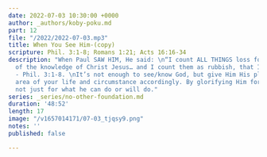 ```yaml
---
date: 2022-07-03 10:30:00 +0000
author: _authors/koby-poku.md
part: 12
file: "/2022/2022-07-03.mp3"
title: When You See Him-(copy)
scripture: Phil. 3:1-8; Romans 1:21; Acts 16:16-34
description: "When Paul SAW HIM, He said: \n“I count ALL THINGS loss for the excellence
  of the knowledge of Christ Jesus… and I count them as rubbish, that I may GAIN Christ
  - Phil. 3:1-8. \nIt’s not enough to see/know God, but give Him His place in every
  area of your life and circumstance accordingly. By glorifying Him for who He is,
  not just for what he can do or will do."
series: _series/no-other-foundation.md
duration: '48:52'
length: 17
image: "/v1657014171/07-03_tjqsy9.png"
notes: ''
published: false

---
```


